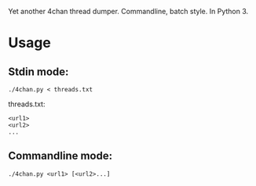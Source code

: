 Yet another 4chan thread dumper.
Commandline, batch style.
In Python 3.

Usage
=====

Stdin mode:
-----------

	./4chan.py < threads.txt

threads.txt:

	<url1>
	<url2>
	...

Commandline mode:
-----------------

	./4chan.py <url1> [<url2>...]

